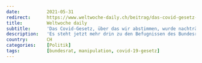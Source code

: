 ```yaml
---
date:          2021-05-31
redirect:      https://www.weltwoche-daily.ch/beitrag/das-covid-gesetz-ist-fuer-normale-leute-unbegreiflich-bundesrat-berset-nimmt-die-buerger-nicht-ernst/
title:         Weltwoche daily
subtitle:      'Das Covid-Gesetz, über das wir abstimmen, wurde nachträglich verändert. Bundesrat Berset nimmt die Bürger nicht ernst'
description:   'Es steht jetzt mehr drin zu den Befugnissen des Bundesrates beim Einschränken des wirtschaftlichen und gesellschaftlichen Lebens. Von Beat Gygi'
country:       CH
categories:    [Politik]
tags:          [bundesrat, manipulation, covid-19-gesetz]
---
```

